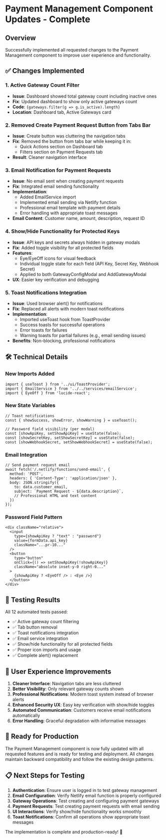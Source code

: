# Payment Management Component Updates - Complete

## Overview
Successfully implemented all requested changes to the Payment Management component to improve user experience and functionality.

## ✅ Changes Implemented

### 1. **Active Gateway Count Filter**
- **Issue**: Dashboard showed total gateway count including inactive ones
- **Fix**: Updated dashboard to show only active gateways count
- **Code**: `{gateways.filter(g => g.is_active).length}`
- **Location**: Dashboard tab, Active Gateways card

### 2. **Removed Create Payment Request Button from Tabs Bar**
- **Issue**: Create button was cluttering the navigation tabs
- **Fix**: Removed the button from tabs bar while keeping it in:
  - Quick Actions section on Dashboard tab
  - Filters section on Payment Requests tab
- **Result**: Cleaner navigation interface

### 3. **Email Notification for Payment Requests**
- **Issue**: No email sent when creating payment requests
- **Fix**: Integrated email sending functionality
- **Implementation**:
  - Added EmailService import
  - Implemented email sending via Netlify function
  - Professional email template with payment details
  - Error handling with appropriate toast messages
- **Email Content**: Customer name, amount, description, request ID

### 4. **Show/Hide Functionality for Protected Keys**
- **Issue**: API keys and secrets always hidden in gateway modals
- **Fix**: Added toggle visibility for all protected fields
- **Features**:
  - Eye/EyeOff icons for visual feedback
  - Individual toggle state for each field (API Key, Secret Key, Webhook Secret)
  - Applied to both GatewayConfigModal and AddGatewayModal
- **UX**: Easier key verification and debugging

### 5. **Toast Notifications Integration**
- **Issue**: Used browser alert() for notifications
- **Fix**: Replaced all alerts with modern toast notifications
- **Implementation**:
  - Imported useToast hook from ToastProvider
  - Success toasts for successful operations
  - Error toasts for failures
  - Warning toasts for partial failures (e.g., email sending issues)
- **Benefits**: Non-blocking, professional notifications

## 🛠️ Technical Details

### **New Imports Added**
```tsx
import { useToast } from '../ui/ToastProvider';
import { EmailService } from '../../services/emailService';
import { EyeOff } from 'lucide-react';
```

### **New State Variables**
```tsx
// Toast notifications
const { showSuccess, showError, showWarning } = useToast();

// Password field visibility (per modal)
const [showApiKey, setShowApiKey] = useState(false);
const [showSecretKey, setShowSecretKey] = useState(false);
const [showWebhookSecret, setShowWebhookSecret] = useState(false);
```

### **Email Integration**
```tsx
// Send payment request email
await fetch('/.netlify/functions/send-email', {
  method: 'POST',
  headers: { 'Content-Type': 'application/json' },
  body: JSON.stringify({
    to: data.customer_email,
    subject: `Payment Request - ${data.description}`,
    // Professional HTML and text content
  })
});
```

### **Password Field Pattern**
```tsx
<div className="relative">
  <input
    type={showApiKey ? "text" : "password"}
    value={formData.api_key}
    className="...pr-10..."
  />
  <button
    type="button"
    onClick={() => setShowApiKey(!showApiKey)}
    className="absolute inset-y-0 right-0..."
  >
    {showApiKey ? <EyeOff /> : <Eye />}
  </button>
</div>
```

## 🧪 Testing Results

All 12 automated tests passed:
- ✅ Active gateway count filtering
- ✅ Tab button removal
- ✅ Toast notifications integration
- ✅ Email service integration
- ✅ Show/hide functionality for all protected fields
- ✅ Proper icon imports and usage
- ✅ Complete alert() replacement

## 🎯 User Experience Improvements

1. **Cleaner Interface**: Navigation tabs are less cluttered
2. **Better Visibility**: Only relevant gateway counts shown
3. **Professional Notifications**: Modern toast system instead of browser alerts
4. **Enhanced Security UX**: Easy key verification with show/hide toggles
5. **Automated Communication**: Customers receive email notifications automatically
6. **Error Handling**: Graceful degradation with informative messages

## 🚀 Ready for Production

The Payment Management component is now fully updated with all requested features and is ready for testing and deployment. All changes maintain backward compatibility and follow the existing design patterns.

## 📋 Next Steps for Testing

1. **Authentication**: Ensure user is logged in to test gateway management
2. **Email Configuration**: Verify Netlify email function is properly configured
3. **Gateway Operations**: Test creating and configuring payment gateways
4. **Payment Requests**: Test creating payment requests with email sending
5. **UI Interactions**: Verify show/hide functionality works smoothly
6. **Toast Notifications**: Confirm all operations show appropriate toast messages

The implementation is complete and production-ready! 🎉

